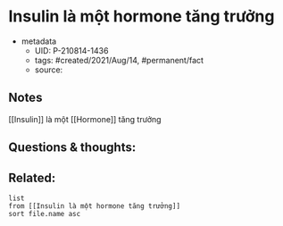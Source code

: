 ---
---

# Insulin là một hormone tăng trưởng

- metadata
	- UID: P-210814-1436
	- tags: #created/2021/Aug/14, #permanent/fact 
	- source: 

## Notes
[[Insulin]] là một [[Hormone]] tăng trưởng

## Questions & thoughts:

## Related:
```dataview
list
from [[Insulin là một hormone tăng trưởng]]
sort file.name asc
```
